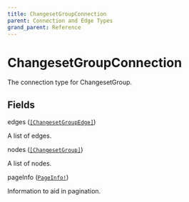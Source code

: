 ```yaml
---
title: ChangesetGroupConnection
parent: Connection and Edge Types
grand_parent: Reference
---
```


# ChangesetGroupConnection

The connection type for ChangesetGroup.

## Fields

<div class="field-entry ">
  <span id="edges" class="field-name anchored">edges (<code><a href="/docs/reference/object/changesetgroupedge">[ChangesetGroupEdge]</a></code>)</span>

  <div class="description-wrapper">
   <p>A list of edges.</p>

  </div>
</div>

<div class="field-entry ">
  <span id="nodes" class="field-name anchored">nodes (<code><a href="/docs/reference/union/changesetgroup">[ChangesetGroup]</a></code>)</span>

  <div class="description-wrapper">
   <p>A list of nodes.</p>

  </div>
</div>

<div class="field-entry ">
  <span id="pageinfo" class="field-name anchored">pageInfo (<code><a href="/docs/reference/object/pageinfo">PageInfo!</a></code>)</span>

  <div class="description-wrapper">
   <p>Information to aid in pagination.</p>

  </div>
</div>

